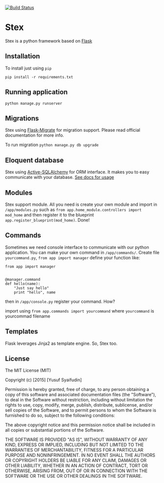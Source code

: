 [![Build Status](https://travis-ci.org/yusyaif/stex.svg)](https://travis-ci.org/yusyaif/stex)

# Stex
Stex is a python framework based on [Flask](http://flask.pocoo.org/)


## Installation
To install just using `pip`

```
pip install -r requirements.txt
```

## Running application

```
python manage.py runserver
```


## Migrations
Stex using [Flask-Migrate](https://flask-migrate.readthedocs.org/en/latest/) for migration support. Please read official documentation for more info.


To run migration
`python manage.py db upgrade`


## Eloquent database
Stex using [Active-SQLAlchemy](https://github.com/mardix/active-sqlalchemy) for ORM interface. It makes you to easy communicate with your database. [See docs for usage](/docs/active_sqlalchemy.md)

## Modules
Stex support module. All you need is create your own module and import in `/app/modules.py` such as `from app.home_module.controllers import mod_home` and then register it to the blueprint `app.register_blueprint(mod_home)`. Done!


## Commands
Sometimes we need console interface to communicate with our python application. You can make your own command in `/app/commands/`. Create file `yourcommand.py`, `from app import manager` define your function like:

```
from app import manager


@manager.command
def hello(name):
    "Just say hello"
    print "hello", name

```

then in `/app/console.py` register your command. How?

import using `from app.commands import yourcommand` where `yourcommand` is yourcommad filename


## Templates
Flask leverages Jinja2 as template engine. So, Stex too.



## License

The MIT License (MIT)

Copyright (c) [2015] [Yusuf Syaifudin]

Permission is hereby granted, free of charge, to any person obtaining a copy
of this software and associated documentation files (the "Software"), to deal
in the Software without restriction, including without limitation the rights
to use, copy, modify, merge, publish, distribute, sublicense, and/or sell
copies of the Software, and to permit persons to whom the Software is
furnished to do so, subject to the following conditions:

The above copyright notice and this permission notice shall be included in all
copies or substantial portions of the Software.

THE SOFTWARE IS PROVIDED "AS IS", WITHOUT WARRANTY OF ANY KIND, EXPRESS OR
IMPLIED, INCLUDING BUT NOT LIMITED TO THE WARRANTIES OF MERCHANTABILITY,
FITNESS FOR A PARTICULAR PURPOSE AND NONINFRINGEMENT. IN NO EVENT SHALL THE
AUTHORS OR COPYRIGHT HOLDERS BE LIABLE FOR ANY CLAIM, DAMAGES OR OTHER
LIABILITY, WHETHER IN AN ACTION OF CONTRACT, TORT OR OTHERWISE, ARISING FROM,
OUT OF OR IN CONNECTION WITH THE SOFTWARE OR THE USE OR OTHER DEALINGS IN THE
SOFTWARE.
